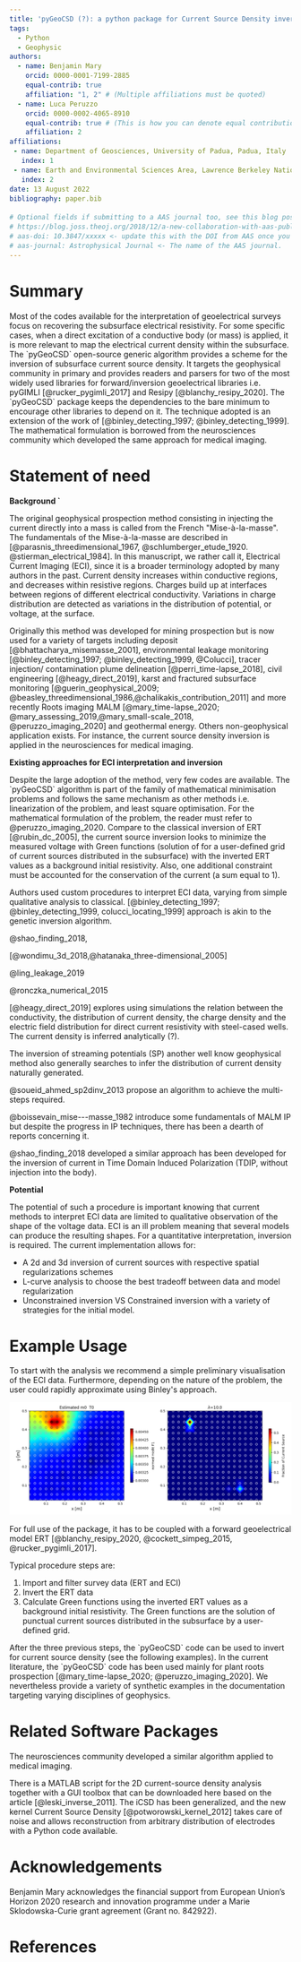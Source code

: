 ```yaml
---
title: 'pyGeoCSD (?): a python package for Current Source Density inversion'
tags:
  - Python
  - Geophysic
authors:
  - name: Benjamin Mary
    orcid: 0000-0001-7199-2885
    equal-contrib: true
    affiliation: "1, 2" # (Multiple affiliations must be quoted)
  - name: Luca Peruzzo
    orcid: 0000-0002-4065-8910
    equal-contrib: true # (This is how you can denote equal contributions between multiple authors)
    affiliation: 2
affiliations:
 - name: Department of Geosciences, University of Padua, Padua, Italy
   index: 1
 - name: Earth and Environmental Sciences Area, Lawrence Berkeley National Laboratory, Berkeley, CA, United States
   index: 2
date: 13 August 2022
bibliography: paper.bib

# Optional fields if submitting to a AAS journal too, see this blog post:
# https://blog.joss.theoj.org/2018/12/a-new-collaboration-with-aas-publishing
# aas-doi: 10.3847/xxxxx <- update this with the DOI from AAS once you know it.
# aas-journal: Astrophysical Journal <- The name of the AAS journal.
---
```


# Summary

Most of the codes available for the interpretation of geoelectrical surveys focus on recovering the subsurface electrical resistivity. For some specific cases, when a direct excitation of a conductive body (or mass) is applied, it is more relevant to map the electrical current density within the subsurface. The \`pyGeoCSD\` open-source generic algorithm provides a scheme for the inversion of subsurface current source density. It targets the geophysical community in primary and provides readers and parsers for two of the most widely used libraries for forward/inversion geoelectrical libraries i.e. pyGIMLI [@rucker_pygimli_2017] and Resipy [@blanchy_resipy_2020]. The \`pyGeoCSD\` package keeps the dependencies to the bare minimum to encourage other libraries to depend on it. The technique adopted is an extension of the work of [@binley_detecting_1997; @binley_detecting_1999]. The mathematical formulation is borrowed from the neurosciences community which developed the same approach for medical imaging.

# Statement of need

**Background \`**

The original geophysical prospection method consisting in injecting the current directly into a mass is called from the French "Mise-à-la-masse". The fundamentals of the Mise-à-la-masse are described in [@parasnis_threedimensional_1967, @schlumberger_etude_1920. @stierman_electrical_1984]. In this manuscript, we rather call it, Electrical Current Imaging (ECI), since it is a broader terminology adopted by many authors in the past. Current density increases within conductive regions, and decreases within resistive regions. Charges build up at interfaces between regions of different electrical conductivity. Variations in charge distribution are detected as variations in the distribution of potential, or voltage, at the surface. 

Originally this method was developed for mining prospection but is now used for a variety of targets including deposit [@bhattacharya_misemasse_2001], environmental leakage monitoring [@binley_detecting_1997; @binley_detecting_1999, @Colucci], tracer injection/ contamination plume delineation [@perri_time-lapse_2018], civil engineering [@heagy_direct_2019], karst and fractured subsurface monitoring [@guerin_geophysical_2009; @beasley_threedimensional_1986,@chalikakis_contribution_2011] and more recently Roots imaging MALM [@mary_time-lapse_2020; @mary_assessing_2019,@mary_small-scale_2018, @peruzzo_imaging_2020] and geothermal energy.  Others non-geophysical application exists. For instance, the current source density inversion is applied in the neurosciences for medical imaging.  

**Existing approaches for ECI interpretation and inversion**

Despite the large adoption of the method, very few codes are available. The \`pyGeoCSD\` algorithm is part of the family of mathematical minimisation problems and follows the same mechanism as other methods i.e. linearization of the problem, and least square optimisation. For the mathematical formulation of the problem, the reader must refer to @peruzzo_imaging_2020. Compare to the classical inversion of ERT [@rubin_dc_2005], the current source inversion looks to minimize the measured voltage with Green functions (solution of for a user-defined grid of current sources distributed in the subsurface) with the inverted ERT values as a background initial resistivity. Also, one additional constraint must be accounted for the conservation of the current (a sum equal to 1). 

Authors used custom procedures to interpret ECI data, varying from simple qualitative analysis to classical. [@binley_detecting_1997; @binley_detecting_1999, colucci_locating_1999] approach is akin to the genetic inversion algorithm. 

@shao_finding_2018, 

[@wondimu_3d_2018,@hatanaka_three-dimensional_2005]

@ling_leakage_2019

@ronczka_numerical_2015

[@heagy_direct_2019] explores using simulations the relation between the conductivity, the distribution of current density, the charge density and the electric field distribution for direct current resistivity with steel-cased wells. The current density is inferred analytically (?). 

The inversion of streaming potentials (SP) another well know geophysical method also generally searches to infer the distribution of current density naturally generated. 

@soueid_ahmed_sp2dinv_2013 propose an algorithm to achieve the multi-steps required. 

@boissevain_mise---masse_1982 introduce some fundamentals of MALM IP but despite the progress in IP techniques, there has been a dearth of reports concerning it.

@shao_finding_2018 developed a similar approach has been developed for the inversion of current in Time Domain Induced Polarization (TDIP, without injection into the body). 

**Potential**

The potential of such a procedure is important knowing that current methods to interpret ECI data are limited to qualitative observation of the shape of the voltage data. ECI is an ill problem meaning that several models can produce the resulting shapes. For a quantitative interpretation, inversion is required. The current implementation allows for: 

- A 2d and 3d inversion of current sources with respective spatial regularizations schemes
- L-curve analysis to choose the best tradeoff between data and model regularization
- Unconstrained inversion VS Constrained inversion with a variety of strategies for the initial model. 

# Example Usage 

To start with the analysis we recommend a simple preliminary visualisation of the ECI data. Furthermore, depending on the nature of the problem, the user could rapidly approximate using Binley's approach. 

![The product-moment correlation and the inverted current density\\label{fig1}](joss_fig1.png)

For full use of the package, it has to be coupled with a forward geoelectrical model ERT [@blanchy_resipy_2020, @cockett_simpeg_2015, @rucker_pygimli_2017]. 

Typical procedure steps are:

1. Import and filter survey data (ERT and ECI)
2. Invert the ERT data
3. Calculate Green functions using the inverted ERT values as a background initial resistivity. The Green functions are the solution of punctual current sources distributed in the subsurface by a user-defined grid.

After the three previous steps, the \`pyGeoCSD\` code can be used to invert for current source density (see the following examples). In the current literature, the \`pyGeoCSD\` code has been used mainly for plant roots prospection [@mary_time-lapse_2020; @peruzzo_imaging_2020]. We nevertheless provide a variety of synthetic examples in the documentation targeting varying disciplines of geophysics.       

# Related Software Packages

The neurosciences community developed a similar algorithm applied to medical imaging. 

There is a MATLAB script for the 2D current-source density analysis together with a GUI toolbox that can be downloaded here based on the article [@leski_inverse_2011]. The iCSD has been generalized, and the new kernel Current Source Density [@potworowski_kernel_2012] takes care of noise and allows reconstruction from arbitrary distribution of electrodes with a Python code available.

# Acknowledgements

Benjamin Mary acknowledges the financial support from European Union’s Horizon 2020 research and innovation programme under a Marie Sklodowska-Curie grant agreement (Grant no. 842922).

# References 
